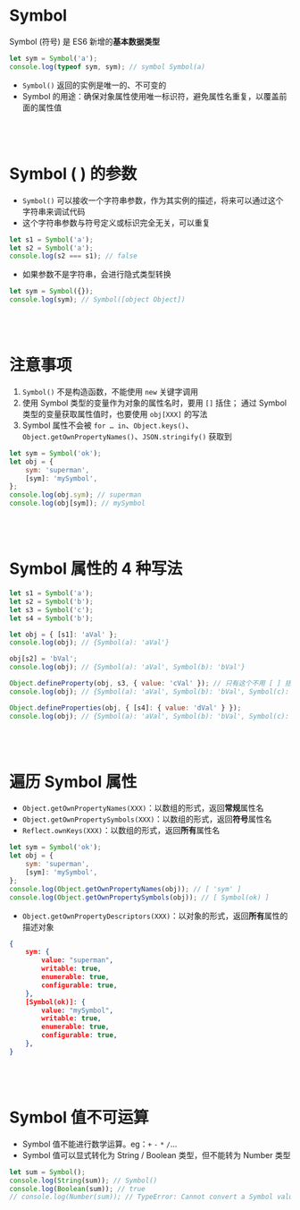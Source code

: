# Symbol

Symbol (符号) 是 ES6 新增的**基本数据类型**

```js
let sym = Symbol('a');
console.log(typeof sym, sym); // symbol Symbol(a)
```

-   `Symbol()` 返回的实例是唯一的、不可变的
-   Symbol 的用途：确保对象属性使用唯一标识符，避免属性名重复，以覆盖前面的属性值

<br><br>

# Symbol ( ) 的参数

-   `Symbol()` 可以接收一个字符串参数，作为其实例的描述，将来可以通过这个字符串来调试代码
-   这个字符串参数与符号定义或标识完全无关，可以重复

```js
let s1 = Symbol('a');
let s2 = Symbol('a');
console.log(s2 === s1); // false
```

-   如果参数不是字符串，会进行隐式类型转换

```js
let sym = Symbol({});
console.log(sym); // Symbol([object Object])
```

<br><br>

# 注意事项

1. `Symbol()` 不是构造函数，不能使用 `new` 关键字调用
2. 使用 Symbol 类型的变量作为对象的属性名时，要用 `[]` 括住；
   通过 Symbol 类型的变量获取属性值时，也要使用 `obj[XXX]` 的写法
3. Symbol 属性不会被 `for … in`、`Object.keys()`、`Object.getOwnPropertyNames()`、`JSON.stringify()` 获取到

```js
let sym = Symbol('ok');
let obj = {
    sym: 'superman',
    [sym]: 'mySymbol',
};
console.log(obj.sym); // superman
console.log(obj[sym]); // mySymbol
```

<br><br>

# Symbol 属性的 4 种写法

```js
let s1 = Symbol('a');
let s2 = Symbol('b');
let s3 = Symbol('c');
let s4 = Symbol('b');

let obj = { [s1]: 'aVal' };
console.log(obj); // {Symbol(a): 'aVal'}

obj[s2] = 'bVal';
console.log(obj); // {Symbol(a): 'aVal', Symbol(b): 'bVal'}

Object.defineProperty(obj, s3, { value: 'cVal' }); // 只有这个不用 [ ] 括住
console.log(obj); // {Symbol(a): 'aVal', Symbol(b): 'bVal', Symbol(c): 'cVal'}

Object.defineProperties(obj, { [s4]: { value: 'dVal' } });
console.log(obj); // {Symbol(a): 'aVal', Symbol(b): 'bVal', Symbol(c): 'cVal', Symbol(b): 'dVal'}
```

<br><br>

# 遍历 Symbol 属性

-   `Object.getOwnPropertyNames(XXX)`：以数组的形式，返回**常规**属性名
-   `Object.getOwnPropertySymbols(XXX)`：以数组的形式，返回**符号**属性名
-   `Reflect.ownKeys(XXX)`：以数组的形式，返回**所有**属性名

```js
let sym = Symbol('ok');
let obj = {
    sym: 'superman',
    [sym]: 'mySymbol',
};
console.log(Object.getOwnPropertyNames(obj)); // [ 'sym' ]
console.log(Object.getOwnPropertySymbols(obj)); // [ Symbol(ok) ]
```

-   `Object.getOwnPropertyDescriptors(XXX)`：以对象的形式，返回**所有**属性的描述对象

```json
{
    sym: {
        value: "superman",
        writable: true,
        enumerable: true,
        configurable: true,
    },
    [Symbol(ok)]: {
        value: "mySymbol",
        writable: true,
        enumerable: true,
        configurable: true,
    },
}
```

<br><br>

# Symbol 值不可运算

-   Symbol 值不能进行数学运算。eg：`+` `-` `*` `/`...
-   Symbol 值可以显式转化为 String / Boolean 类型，但不能转为 Number 类型

```js
let sum = Symbol();
console.log(String(sum)); // Symbol()
console.log(Boolean(sum)); // true
// console.log(Number(sum)); // TypeError: Cannot convert a Symbol value to a number
```
